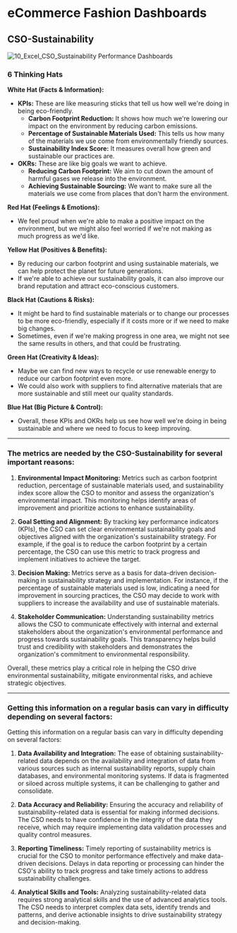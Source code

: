# eCommerce Fashion Dashboards

## CSO-Sustainability
![10_Excel_CSO_Sustainability Performance Dashboards](https://github.com/Dillipmeher/E-commerce_Fashion_Project-Excel-R/assets/143451788/482dba46-26ed-4b8d-838c-cc87da3446ea)




### 6 Thinking Hats

**White Hat (Facts & Information):**
- **KPIs:** These are like measuring sticks that tell us how well we're doing in being eco-friendly.
  - **Carbon Footprint Reduction:** It shows how much we're lowering our impact on the environment by reducing carbon emissions.
  - **Percentage of Sustainable Materials Used:** This tells us how many of the materials we use come from environmentally friendly sources.
  - **Sustainability Index Score:** It measures overall how green and sustainable our practices are.
- **OKRs:** These are like big goals we want to achieve.
  - **Reducing Carbon Footprint:** We aim to cut down the amount of harmful gases we release into the environment.
  - **Achieving Sustainable Sourcing:** We want to make sure all the materials we use come from places that don't harm the environment.

**Red Hat (Feelings & Emotions):**
- We feel proud when we're able to make a positive impact on the environment, but we might also feel worried if we're not making as much progress as we'd like.

**Yellow Hat (Positives & Benefits):**
- By reducing our carbon footprint and using sustainable materials, we can help protect the planet for future generations.
- If we're able to achieve our sustainability goals, it can also improve our brand reputation and attract eco-conscious customers.

**Black Hat (Cautions & Risks):**
- It might be hard to find sustainable materials or to change our processes to be more eco-friendly, especially if it costs more or if we need to make big changes.
- Sometimes, even if we're making progress in one area, we might not see the same results in others, and that could be frustrating.

**Green Hat (Creativity & Ideas):**
- Maybe we can find new ways to recycle or use renewable energy to reduce our carbon footprint even more.
- We could also work with suppliers to find alternative materials that are more sustainable and still meet our quality standards.

**Blue Hat (Big Picture & Control):**
- Overall, these KPIs and OKRs help us see how well we're doing in being sustainable and where we need to focus to keep improving.

---

### The metrics are needed by the CSO-Sustainability for several important reasons:


1. **Environmental Impact Monitoring:** Metrics such as carbon footprint reduction, percentage of sustainable materials used, and sustainability index score allow the CSO to monitor and assess the organization's environmental impact. This monitoring helps identify areas of improvement and prioritize actions to enhance sustainability.

2. **Goal Setting and Alignment:** By tracking key performance indicators (KPIs), the CSO can set clear environmental sustainability goals and objectives aligned with the organization's sustainability strategy. For example, if the goal is to reduce the carbon footprint by a certain percentage, the CSO can use this metric to track progress and implement initiatives to achieve the target.

3. **Decision Making:** Metrics serve as a basis for data-driven decision-making in sustainability strategy and implementation. For instance, if the percentage of sustainable materials used is low, indicating a need for improvement in sourcing practices, the CSO may decide to work with suppliers to increase the availability and use of sustainable materials.

4. **Stakeholder Communication:** Understanding sustainability metrics allows the CSO to communicate effectively with internal and external stakeholders about the organization's environmental performance and progress towards sustainability goals. This transparency helps build trust and credibility with stakeholders and demonstrates the organization's commitment to environmental responsibility.

Overall, these metrics play a critical role in helping the CSO drive environmental sustainability, mitigate environmental risks, and achieve strategic objectives.

---


### Getting this information on a regular basis can vary in difficulty depending on several factors:

Getting this information on a regular basis can vary in difficulty depending on several factors:

1. **Data Availability and Integration:** The ease of obtaining sustainability-related data depends on the availability and integration of data from various sources such as internal sustainability reports, supply chain databases, and environmental monitoring systems. If data is fragmented or siloed across multiple systems, it can be challenging to gather and consolidate.

2. **Data Accuracy and Reliability:** Ensuring the accuracy and reliability of sustainability-related data is essential for making informed decisions. The CSO needs to have confidence in the integrity of the data they receive, which may require implementing data validation processes and quality control measures.

3. **Reporting Timeliness:** Timely reporting of sustainability metrics is crucial for the CSO to monitor performance effectively and make data-driven decisions. Delays in data reporting or processing can hinder the CSO's ability to track progress and take timely actions to address sustainability challenges.

4. **Analytical Skills and Tools:** Analyzing sustainability-related data requires strong analytical skills and the use of advanced analytics tools. The CSO needs to interpret complex data sets, identify trends and patterns, and derive actionable insights to drive sustainability strategy and decision-making.













